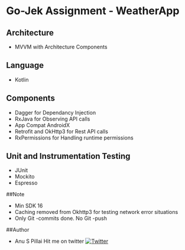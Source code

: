 # Go-Jek Assignment - WeatherApp


## Architecture
* MVVM with Architecture Components

## Language
* Kotlin

## Components
* Dagger for Dependancy Injection
* RxJava for Observing API calls
* App Compat AndroidX
* Retrofit and OkHttp3 for Rest API calls
* RxPermissions for Handling runtime permissions

## Unit and Instrumentation Testing
* JUnit
* Mockito
* Espresso

##Note
* Min SDK 16
* Caching removed from Okhttp3 for testing network error situations
* Only Git -commits done. No Git -push

##Author
* Anu S Pillai
Hit me on twitter [![Twitter](https://img.shields.io/badge/Twitter-@as_pillai-blue.svg?style=flat)](https://twitter.com/as_pillai)



